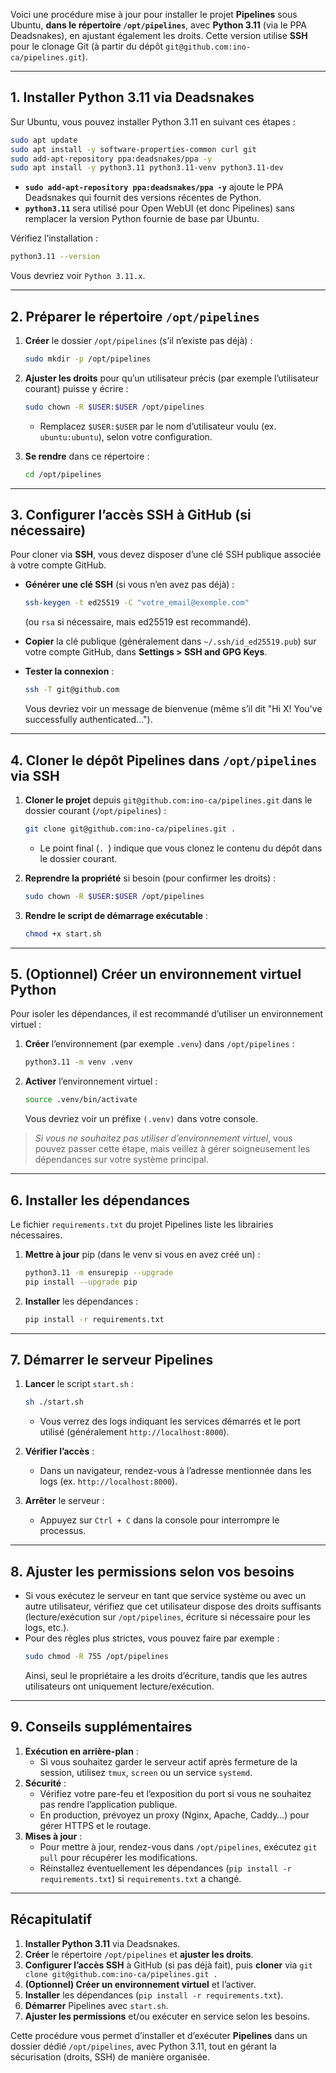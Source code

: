 Voici une procédure mise à jour pour installer le projet **Pipelines** sous Ubuntu, **dans le répertoire `/opt/pipelines`**, avec **Python 3.11** (via le PPA Deadsnakes), en ajustant également les droits. Cette version utilise **SSH** pour le clonage Git (à partir du dépôt `git@github.com:ino-ca/pipelines.git`).

---

## 1. Installer Python 3.11 via Deadsnakes

Sur Ubuntu, vous pouvez installer Python 3.11 en suivant ces étapes :

```bash
sudo apt update
sudo apt install -y software-properties-common curl git
sudo add-apt-repository ppa:deadsnakes/ppa -y
sudo apt install -y python3.11 python3.11-venv python3.11-dev
```

- **`sudo add-apt-repository ppa:deadsnakes/ppa -y`** ajoute le PPA Deadsnakes qui fournit des versions récentes de Python.
- **`python3.11`** sera utilisé pour Open WebUI (et donc Pipelines) sans remplacer la version Python fournie de base par Ubuntu.

Vérifiez l’installation :

```bash
python3.11 --version
```
Vous devriez voir `Python 3.11.x`.

---

## 2. Préparer le répertoire `/opt/pipelines`

1. **Créer** le dossier `/opt/pipelines` (s’il n’existe pas déjà) :
   ```bash
   sudo mkdir -p /opt/pipelines
   ```
2. **Ajuster les droits** pour qu’un utilisateur précis (par exemple l’utilisateur courant) puisse y écrire :
   ```bash
   sudo chown -R $USER:$USER /opt/pipelines
   ```
   - Remplacez `$USER:$USER` par le nom d’utilisateur voulu (ex. `ubuntu:ubuntu`), selon votre configuration.

3. **Se rendre** dans ce répertoire :
   ```bash
   cd /opt/pipelines
   ```

---

## 3. Configurer l’accès SSH à GitHub (si nécessaire)

Pour cloner via **SSH**, vous devez disposer d’une clé SSH publique associée à votre compte GitHub.

- **Générer une clé SSH** (si vous n’en avez pas déjà) :
  ```bash
  ssh-keygen -t ed25519 -C "votre_email@exemple.com"
  ```
  (ou `rsa` si nécessaire, mais ed25519 est recommandé).

- **Copier** la clé publique (généralement dans `~/.ssh/id_ed25519.pub`) sur votre compte GitHub, dans **Settings > SSH and GPG Keys**.

- **Tester la connexion** :
  ```bash
  ssh -T git@github.com
  ```
  Vous devriez voir un message de bienvenue (même s’il dit "Hi X! You've successfully authenticated...").

---

## 4. Cloner le dépôt Pipelines dans `/opt/pipelines` via SSH

1. **Cloner le projet** depuis `git@github.com:ino-ca/pipelines.git` dans le dossier courant (`/opt/pipelines`) :
   ```bash
   git clone git@github.com:ino-ca/pipelines.git .
   ```
   - Le point final (`. `) indique que vous clonez le contenu du dépôt dans le dossier courant.

2. **Reprendre la propriété** si besoin (pour confirmer les droits) :
   ```bash
   sudo chown -R $USER:$USER /opt/pipelines
   ```
3. **Rendre le script de démarrage exécutable** :
   ```bash
   chmod +x start.sh
   ```

---

## 5. (Optionnel) Créer un environnement virtuel Python

Pour isoler les dépendances, il est recommandé d’utiliser un environnement virtuel :

1. **Créer** l’environnement (par exemple `.venv`) dans `/opt/pipelines` :
   ```bash
   python3.11 -m venv .venv
   ```
2. **Activer** l’environnement virtuel :
   ```bash
   source .venv/bin/activate
   ```
   Vous devriez voir un préfixe `(.venv)` dans votre console.

> *Si vous ne souhaitez pas utiliser d’environnement virtuel*, vous pouvez passer cette étape, mais veillez à gérer soigneusement les dépendances sur votre système principal.

---

## 6. Installer les dépendances

Le fichier `requirements.txt` du projet Pipelines liste les librairies nécessaires.

1. **Mettre à jour** pip (dans le venv si vous en avez créé un) :
   ```bash
   python3.11 -m ensurepip --upgrade
   pip install --upgrade pip
   ```
2. **Installer** les dépendances :
   ```bash
   pip install -r requirements.txt
   ```

---

## 7. Démarrer le serveur Pipelines

1. **Lancer** le script `start.sh` :
   ```bash
   sh ./start.sh
   ```
   - Vous verrez des logs indiquant les services démarrés et le port utilisé (généralement `http://localhost:8000`).

2. **Vérifier l’accès** :
   - Dans un navigateur, rendez-vous à l’adresse mentionnée dans les logs (ex. `http://localhost:8000`).

3. **Arrêter** le serveur :
   - Appuyez sur `Ctrl + C` dans la console pour interrompre le processus.

---

## 8. Ajuster les permissions selon vos besoins

- Si vous exécutez le serveur en tant que service système ou avec un autre utilisateur, vérifiez que cet utilisateur dispose des droits suffisants (lecture/exécution sur `/opt/pipelines`, écriture si nécessaire pour les logs, etc.).
- Pour des règles plus strictes, vous pouvez faire par exemple :
  ```bash
  sudo chmod -R 755 /opt/pipelines
  ```
  Ainsi, seul le propriétaire a les droits d’écriture, tandis que les autres utilisateurs ont uniquement lecture/exécution.

---

## 9. Conseils supplémentaires

1. **Exécution en arrière-plan** :
   - Si vous souhaitez garder le serveur actif après fermeture de la session, utilisez `tmux`, `screen` ou un service `systemd`.
2. **Sécurité** :
   - Vérifiez votre pare-feu et l’exposition du port si vous ne souhaitez pas rendre l’application publique.
   - En production, prévoyez un proxy (Nginx, Apache, Caddy…) pour gérer HTTPS et le routage.
3. **Mises à jour** :
   - Pour mettre à jour, rendez-vous dans `/opt/pipelines`, exécutez `git pull` pour récupérer les modifications.
   - Réinstallez éventuellement les dépendances (`pip install -r requirements.txt`) si `requirements.txt` a changé.

---

## Récapitulatif

1. **Installer Python 3.11** via Deadsnakes.  
2. **Créer** le répertoire `/opt/pipelines` et **ajuster les droits**.  
3. **Configurer l’accès SSH** à GitHub (si pas déjà fait), puis **cloner** via `git clone git@github.com:ino-ca/pipelines.git .`  
4. **(Optionnel) Créer un environnement virtuel** et l’activer.  
5. **Installer** les dépendances (`pip install -r requirements.txt`).  
6. **Démarrer** Pipelines avec `start.sh`.  
7. **Ajuster les permissions** et/ou exécuter en service selon les besoins.

Cette procédure vous permet d’installer et d’exécuter **Pipelines** dans un dossier dédié `/opt/pipelines`, avec Python 3.11, tout en gérant la sécurisation (droits, SSH) de manière organisée.